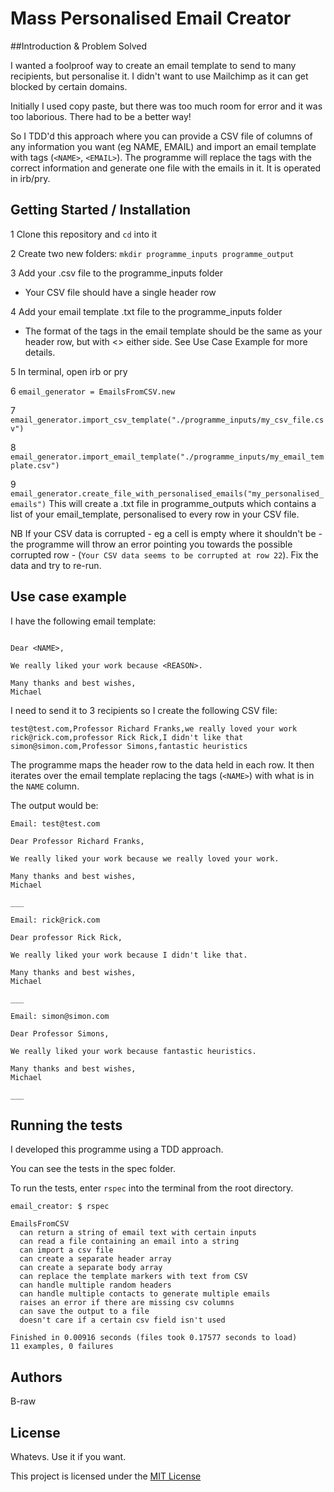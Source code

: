 # Mass Personalised Email Creator

##Introduction & Problem Solved

I wanted a foolproof way to create an email template to send to many recipients, but personalise it. I didn't want to use Mailchimp as it can get blocked by certain domains.

Initially I used copy paste, but there was too much room for error and it was too laborious. There had to be a better way!

So I TDD'd this approach where you can provide a CSV file of columns of any information you want (eg NAME, EMAIL) and import an email template with tags (`<NAME>`, `<EMAIL>`). The programme will replace the tags with the correct information and generate one file with the emails in it. It is operated in irb/pry.

## Getting Started / Installation

1 Clone this repository and `cd` into it

2 Create two new folders: `mkdir programme_inputs programme_output`

3 Add your .csv file to the programme_inputs folder
  * Your CSV file should have a single header row

4 Add your email template .txt file to the programme_inputs folder
  * The format of the tags in the email template should be the same as your header row, but with <> either side. See Use Case Example for more details.

5 In terminal, open irb or pry

6 `email_generator = EmailsFromCSV.new`

7 `email_generator.import_csv_template("./programme_inputs/my_csv_file.csv")`

8 `email_generator.import_email_template("./programme_inputs/my_email_template.csv")`

9 `email_generator.create_file_with_personalised_emails("my_personalised_emails")` This will create a .txt file in programme_outputs which contains a list of your email_template, personalised to every row in your CSV file.

NB If your CSV data is corrupted - eg a cell is empty where it shouldn't be - the programme will throw an error pointing you towards the possible corrupted row - (`Your CSV data seems to be corrupted at row 22`). Fix the data and try to re-run.

## Use case example
I have the following email template:

```Email: <EMAIL>

Dear <NAME>,

We really liked your work because <REASON>.

Many thanks and best wishes,
Michael
```

I need to send it to 3 recipients so I create the following CSV file:
```EMAIL,NAME,REASON
test@test.com,Professor Richard Franks,we really loved your work
rick@rick.com,professor Rick Rick,I didn't like that
simon@simon.com,Professor Simons,fantastic heuristics
```

The programme maps the header row to the data held in each row. It then iterates over the email template replacing the tags (`<NAME>`) with what is in the `NAME` column.

The output would be:
```
Email: test@test.com

Dear Professor Richard Franks,

We really liked your work because we really loved your work.

Many thanks and best wishes,
Michael

___

Email: rick@rick.com

Dear professor Rick Rick,

We really liked your work because I didn't like that.

Many thanks and best wishes,
Michael

___

Email: simon@simon.com

Dear Professor Simons,

We really liked your work because fantastic heuristics.

Many thanks and best wishes,
Michael

___
```

## Running the tests

I developed this programme using a TDD approach.

You can see the tests in the spec folder.

To run the tests, enter `rspec` into the terminal from the root directory.

```
email_creator: $ rspec

EmailsFromCSV
  can return a string of email text with certain inputs
  can read a file containing an email into a string
  can import a csv file
  can create a separate header array
  can create a separate body array
  can replace the template markers with text from CSV
  can handle multiple random headers
  can handle multiple contacts to generate multiple emails
  raises an error if there are missing csv columns
  can save the output to a file
  doesn't care if a certain csv field isn't used

Finished in 0.00916 seconds (files took 0.17577 seconds to load)
11 examples, 0 failures
```

## Authors

B-raw

## License

Whatevs. Use it if you want.

This project is licensed under the [MIT License](http://choosealicense.com/licenses/mit/)
